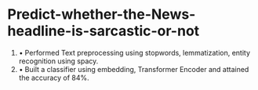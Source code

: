 # Predict-whether-the-News-headline-is-sarcastic-or-not
1. •	Performed Text preprocessing using stopwords, lemmatization, entity recognition using spacy.
2. •	Built a classifier using embedding, Transformer Encoder and attained the accuracy of 84%.
